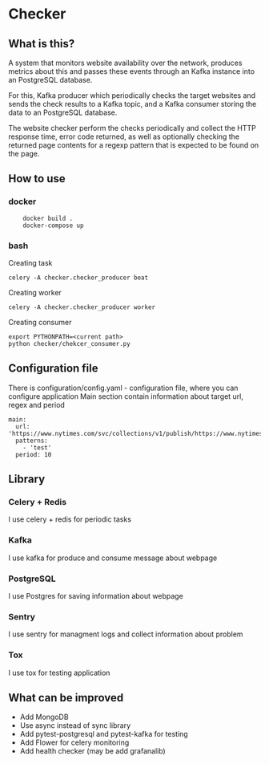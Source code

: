 # Checker

## What is this?

A system that monitors website availability over the
network, produces metrics about this and passes these events through an
Kafka instance into an PostgreSQL database.

For this, Kafka producer which periodically checks the target
websites and sends the check results to a Kafka topic, and a Kafka consumer
storing the data to an PostgreSQL database.

The website checker perform the checks periodically and collect the
HTTP response time, error code returned, as well as optionally checking the
returned page contents for a regexp pattern that is expected to be found on the
page.

## How to use

### docker

```
    docker build .
    docker-compose up
```

### bash

Creating task
```
celery -A checker.checker_producer beat
```

Creating worker
```
celery -A checker.checker_producer worker
```

Creating consumer
```
export PYTHONPATH=<current path>
python checker/chekcer_consumer.py
```

## Configuration file

There is configuration/config.yaml - configuration file, where you can configure application
Main section contain information about target url, regex and period
```
main:
  url: 'https://www.nytimes.com/svc/collections/v1/publish/https://www.nytimes.com/section/world/rss.xml'
  patterns:
    - 'test'
  period: 10
```

## Library

### Celery + Redis
I use celery + redis for periodic tasks

### Kafka
I use kafka for produce and consume message about webpage

### PostgreSQL
I use Postgres for saving information about webpage

### Sentry
I use sentry for managment logs and collect information about problem

### Tox
I use tox for testing application

## What can be improved

* Add MongoDB
* Use async instead of sync library
* Add pytest-postgresql and pytest-kafka for testing
* Add Flower for celery monitoring
* Add health checker (may be add grafanalib)